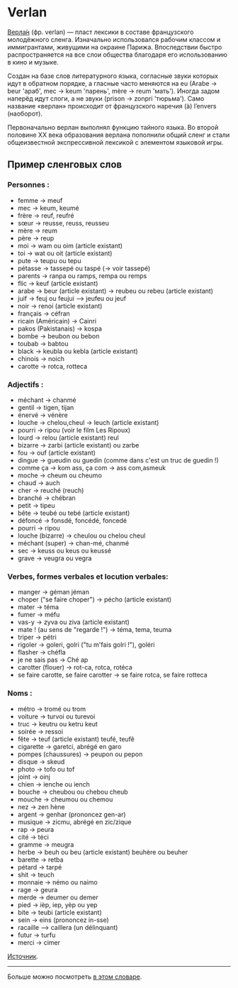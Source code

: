 # Verlan 
[Верла́н](https://ru.wikipedia.org/wiki/%D0%92%D0%B5%D1%80%D0%BB%D0%B0%D0%BD) (фр. verlan) — пласт лексики в составе французского молодёжного сленга. Изначально использовался рабочим классом и иммигрантами, живущими на окраине Парижа. Впоследствии быстро распространяется на все слои общества благодаря его использованию в кино и музыке.

Создан на базе слов литературного языка, согласные звуки которых идут в обратном порядке, а гласные часто меняются на eu (Arabe → beur 'араб', mec → keum 'парень', mère → reum 'мать'). Иногда задом наперёд идут слоги, а не звуки (prison → zonpri 'тюрьма'). Само название «верлан» происходит от французского наречия (à) l’envers (наоборот).

Первоначально верлан выполнял функцию тайного языка. Во второй половине XX века образования верлана пополнили общий сленг и стали общеизвестной экспрессивной лексикой с элементом языковой игры.

## Пример сленговых слов

### Personnes :

- femme → meuf
- mec → keum, keumé
- frère → reuf, reufré
- sœur → reusse, reuss, reusseu
- mère → reum
- père → reup
- moi → wam ou oim (article existant)
- toi → wat ou oit (article existant)
- pute → teupu ou tepu
- pétasse → tassepé ou taspé (→ voir tassepé)
- parents → ranpa ou ramps, rempa ou remps
- flic → keuf (article existant)
- arabe → beur (article existant) → reubeu ou rebeu (article existant)
- juif → feuj ou feujui —> jeufeu ou jeuf
- noir → renoi (article existant)
- français → céfran
- ricain (Américain) → Cainri
- pakos (Pakistanais) → kospa
- bombe → beubon ou bebon
- toubab → babtou
- black → keubla ou kebla (article existant)
- chinois → noich
- carotte → rotca, rotteca

### Adjectifs :

- méchant → chanmé
- gentil → tigen, tijan
- énervé → vénère
- louche → chelou,cheul → leuch (article existant)
- pourri → ripou (voir le film Les Ripoux)
- lourd → relou (article existant) reul
- bizarre → zarbi (article existant) ou zarbe
- fou → ouf (article existant)
- dingue → gueudin ou guedin (comme dans c'est un truc de guedin !)
- comme ça → kom ass, ça com → ass com,asmeuk
- moche → cheum ou cheumo
- chaud → auch
- cher → reuché (reuch)
- branché → chébran
- petit → tipeu
- bête → teubé ou tebé (article existant)
- défoncé → fonsdé, foncédé, foncedé
- pourri → ripou
- louche (bizarre) → cheulou ou chelou cheul
- méchant (super) → chan-mé, chanmé
- sec → keuss ou keus ou keussé
- grave → veugra ou vegra

### Verbes, formes verbales et locution verbales:

- manger → géman jéman
- choper ("se faire choper") → pécho (article existant)
- mater → téma
- fumer → méfu
- vas-y → zyva ou ziva (article existant)
- mate ! (au sens de "regarde !") → téma, tema, teuma
- triper → pétri
- rigoler → goleri, golri ("tu m'fais golri !"), goléri
- flasher → chéfla
- je ne sais pas → Ché ap
- carotter (flouer) → rot-ca, rotca, rotéca
- se faire carotte, se faire carotter → se faire rotca, se faire rotteca

### Noms :

- métro → tromé ou trom
- voiture → turvoi ou turevoi
- truc → keutru ou ketru keut
- soirée → ressoi
- fête → teuf (article existant) teufé, teufê
- cigarette → garetci, abrégé en garo
- pompes (chaussures) → peupon ou pepon
- disque → skeud
- photo → tofo ou tof
- joint → oinj
- chien → ienche ou iench
- bouche → cheubou ou chebou cheub
- mouche → cheumou ou chemou
- nez → zen hène
- argent → genhar (prononcez gen-ar)
- musique → zicmu, abrégé en zic/zique
- rap → peura
- cité → téci
- gramme → meugra
- herbe → beuh ou beu (article existant) beuhère ou beuher
- barette → retba
- pétard → tarpé
- shit → teuch
- monnaie → némo ou naimo
- rage → geura
- merde → deumer ou demer
- pied → ièp, iep, yèp ou yep
- bite → teubi (article existant)
- sein → eins (prononcez in-sse)
- racaille --> caillera (un délinquant)
- futur → turfu
- merci → cimer

[Источник](https://fr.m.wiktionary.org/wiki/Annexe:Verlan).

---

Больше можно посмотреть [в этом словаре](https://www.dictionnaires.com/verlan/).
